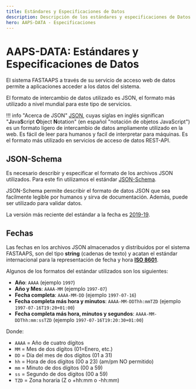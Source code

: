 ```yaml
---
title: Estándares y Especificaciones de Datos
description: Descripción de los estándares y especificaciones de Datos del componente AAPS-DATA.
hero: AAPS-DATA - Especificaciones
---
```


# AAPS-DATA: Estándares y Especificaciones de Datos

El sistema FASTAAPS a través de su servicio de acceso web de datos permite a aplicaciones acceder a los datos del sistema.

El formato de intercambio de datos utilizado es JSON, el formato más utilizado a nivel mundial para este tipo de servicios.

!!! info "Acerca de JSON"
    [JSON](http://www.json.org/), cuyas siglas en inglés significan "**J**ava**S**cript **O**bject **N**otation" (en español "notación de objetos JavaScript") es un formato ligero de intercambio de datos ampliamente utilizado en la web. Es fácil de leer para humanos y facil de interpretar para máquinas. Es el formato más utilizado en servicios de acceso de datos REST-API.

## JSON-Schema

Es necesario describir y especificar el formato de los archivos JSON utilizados. Para este fin utilizamos el estándar [JSON-Schema](https://json-schema.org/).

JSON-Schema permite describir el formato de datos JSON que sea facilmente legible por humanos y sirva de documentación. Además, puede ser utilizado para validar datos.

La versión más reciente del estándar a la fecha es [2019-19](https://json-schema.org/specification.html). 

## Fechas

Las fechas en los archivos JSON almacenados y distribuidos por el sistema FASTAAPS, son del tipo **string** (cadenas de texto) y acatan el estándar internacional para la representación de fecha y hora [**ISO 8601**](https://www.w3.org/TR/NOTE-datetime).

Algunos de los formatos del estándar utilizados son los siguientes:

* **Año**: `AAAA` (ejemplo `1997`)
* **Año y Mes**: `AAAA-MM` (ejemplo `1997-07`)
* **Fecha completa**: `AAAA-MM-DD` (ejemplo `1997-07-16`)
* **Fecha completa más hora y minutos**: `AAAA-MM-DDThh:mmTZD` (ejemplo `1997-07-16T19:20+01:00`)
* **Fecha completa más hora, minutos y segundos**: `AAAA-MM-DDThh:mm:ssTZD` (ejemplo `1997-07-16T19:20:30+01:00`)

Donde:

* `AAAA` = Año de cuatro dígitos
* `MM`   = Mes de dos dígitos (01=Enero, etc.)
* `DD`   = Día del mes de dos dígitos (01 a 31)
* `hh`   = Hora de dos dígitos (00 a 23) (am/pm NO permitido)
* `mm`   = Minuto de dos dígitos (00 a 59)
* `ss`   = Segundo de dos dígitos (00 a 59)
* `TZD`  = Zona horaria (Z o +hh:mm o -hh:mm)